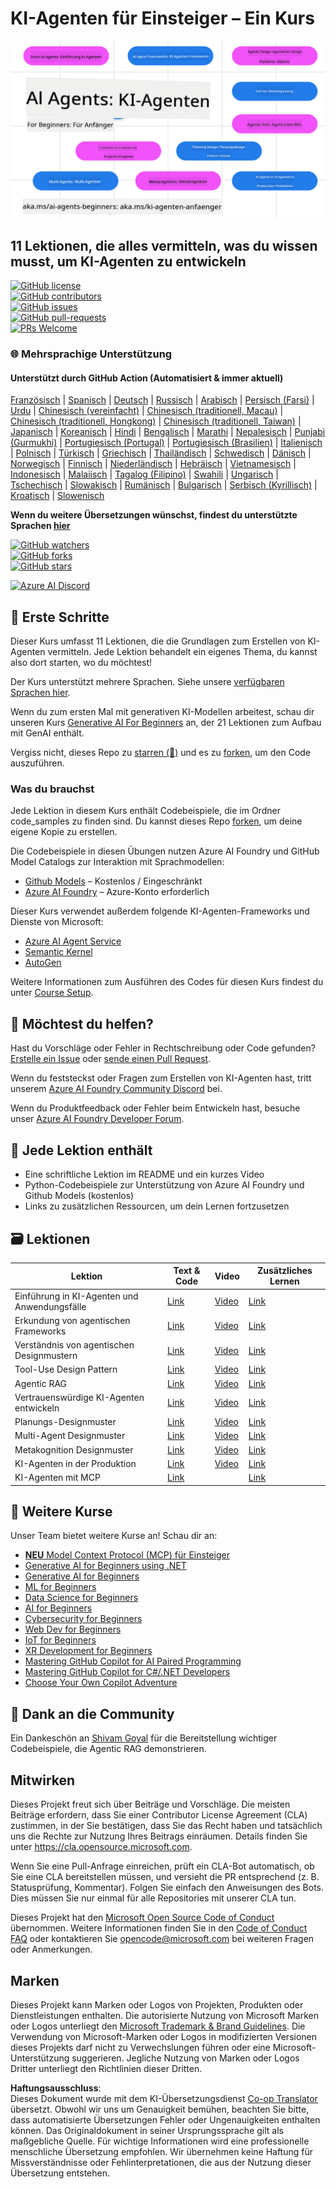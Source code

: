<!--
CO_OP_TRANSLATOR_METADATA:
{
  "original_hash": "b06f16d6944fab788df1db7638d0edaa",
  "translation_date": "2025-07-12T08:28:01+00:00",
  "source_file": "README.md",
  "language_code": "de"
}
-->
# KI-Agenten für Einsteiger – Ein Kurs

![Generative AI For Beginners](../../translated_images/repo-thumbnail.083b24afed61b6dd27a7fc53798bebe9edf688a41031163a1fca9f61c64d63ec.de.png)

## 11 Lektionen, die alles vermitteln, was du wissen musst, um KI-Agenten zu entwickeln

[![GitHub license](https://img.shields.io/github/license/microsoft/ai-agents-for-beginners.svg)](https://github.com/microsoft/ai-agents-for-beginners/blob/master/LICENSE?WT.mc_id=academic-105485-koreyst)  
[![GitHub contributors](https://img.shields.io/github/contributors/microsoft/ai-agents-for-beginners.svg)](https://GitHub.com/microsoft/ai-agents-for-beginners/graphs/contributors/?WT.mc_id=academic-105485-koreyst)  
[![GitHub issues](https://img.shields.io/github/issues/microsoft/ai-agents-for-beginners.svg)](https://GitHub.com/microsoft/ai-agents-for-beginners/issues/?WT.mc_id=academic-105485-koreyst)  
[![GitHub pull-requests](https://img.shields.io/github/issues-pr/microsoft/ai-agents-for-beginners.svg)](https://GitHub.com/microsoft/ai-agents-for-beginners/pulls/?WT.mc_id=academic-105485-koreyst)  
[![PRs Welcome](https://img.shields.io/badge/PRs-welcome-brightgreen.svg?style=flat-square)](http://makeapullrequest.com?WT.mc_id=academic-105485-koreyst)

### 🌐 Mehrsprachige Unterstützung

#### Unterstützt durch GitHub Action (Automatisiert & immer aktuell)

[Französisch](../fr/README.md) | [Spanisch](../es/README.md) | [Deutsch](./README.md) | [Russisch](../ru/README.md) | [Arabisch](../ar/README.md) | [Persisch (Farsi)](../fa/README.md) | [Urdu](../ur/README.md) | [Chinesisch (vereinfacht)](../zh/README.md) | [Chinesisch (traditionell, Macau)](../mo/README.md) | [Chinesisch (traditionell, Hongkong)](../hk/README.md) | [Chinesisch (traditionell, Taiwan)](../tw/README.md) | [Japanisch](../ja/README.md) | [Koreanisch](../ko/README.md) | [Hindi](../hi/README.md) | [Bengalisch](../bn/README.md) | [Marathi](../mr/README.md) | [Nepalesisch](../ne/README.md) | [Punjabi (Gurmukhi)](../pa/README.md) | [Portugiesisch (Portugal)](../pt/README.md) | [Portugiesisch (Brasilien)](../br/README.md) | [Italienisch](../it/README.md) | [Polnisch](../pl/README.md) | [Türkisch](../tr/README.md) | [Griechisch](../el/README.md) | [Thailändisch](../th/README.md) | [Schwedisch](../sv/README.md) | [Dänisch](../da/README.md) | [Norwegisch](../no/README.md) | [Finnisch](../fi/README.md) | [Niederländisch](../nl/README.md) | [Hebräisch](../he/README.md) | [Vietnamesisch](../vi/README.md) | [Indonesisch](../id/README.md) | [Malaiisch](../ms/README.md) | [Tagalog (Filipino)](../tl/README.md) | [Swahili](../sw/README.md) | [Ungarisch](../hu/README.md) | [Tschechisch](../cs/README.md) | [Slowakisch](../sk/README.md) | [Rumänisch](../ro/README.md) | [Bulgarisch](../bg/README.md) | [Serbisch (Kyrillisch)](../sr/README.md) | [Kroatisch](../hr/README.md) | [Slowenisch](../sl/README.md)

**Wenn du weitere Übersetzungen wünschst, findest du unterstützte Sprachen [hier](https://github.com/Azure/co-op-translator/blob/main/getting_started/supported-languages.md)**

[![GitHub watchers](https://img.shields.io/github/watchers/microsoft/ai-agents-for-beginners.svg?style=social&label=Watch)](https://GitHub.com/microsoft/ai-agents-for-beginners/watchers/?WT.mc_id=academic-105485-koreyst)  
[![GitHub forks](https://img.shields.io/github/forks/microsoft/ai-agents-for-beginners.svg?style=social&label=Fork)](https://GitHub.com/microsoft/ai-agents-for-beginners/network/?WT.mc_id=academic-105485-koreyst)  
[![GitHub stars](https://img.shields.io/github/stars/microsoft/ai-agents-for-beginners.svg?style=social&label=Star)](https://GitHub.com/microsoft/ai-agents-for-beginners/stargazers/?WT.mc_id=academic-105485-koreyst)

[![Azure AI Discord](https://dcbadge.limes.pink/api/server/kzRShWzttr)](https://discord.gg/kzRShWzttr)


## 🌱 Erste Schritte

Dieser Kurs umfasst 11 Lektionen, die die Grundlagen zum Erstellen von KI-Agenten vermitteln. Jede Lektion behandelt ein eigenes Thema, du kannst also dort starten, wo du möchtest!

Der Kurs unterstützt mehrere Sprachen. Siehe unsere [verfügbaren Sprachen hier](../..).

Wenn du zum ersten Mal mit generativen KI-Modellen arbeitest, schau dir unseren Kurs [Generative AI For Beginners](https://aka.ms/genai-beginners) an, der 21 Lektionen zum Aufbau mit GenAI enthält.

Vergiss nicht, dieses Repo zu [starren (🌟)](https://docs.github.com/en/get-started/exploring-projects-on-github/saving-repositories-with-stars?WT.mc_id=academic-105485-koreyst) und es zu [forken](https://github.com/microsoft/ai-agents-for-beginners/fork), um den Code auszuführen.

### Was du brauchst

Jede Lektion in diesem Kurs enthält Codebeispiele, die im Ordner code_samples zu finden sind. Du kannst dieses Repo [forken](https://github.com/microsoft/ai-agents-for-beginners/fork), um deine eigene Kopie zu erstellen.

Die Codebeispiele in diesen Übungen nutzen Azure AI Foundry und GitHub Model Catalogs zur Interaktion mit Sprachmodellen:

- [Github Models](https://aka.ms/ai-agents-beginners/github-models) – Kostenlos / Eingeschränkt  
- [Azure AI Foundry](https://aka.ms/ai-agents-beginners/ai-foundry) – Azure-Konto erforderlich

Dieser Kurs verwendet außerdem folgende KI-Agenten-Frameworks und Dienste von Microsoft:

- [Azure AI Agent Service](https://aka.ms/ai-agents-beginners/ai-agent-service)  
- [Semantic Kernel](https://aka.ms/ai-agents-beginners/semantic-kernel)  
- [AutoGen](https://aka.ms/ai-agents/autogen)

Weitere Informationen zum Ausführen des Codes für diesen Kurs findest du unter [Course Setup](./00-course-setup/README.md).

## 🙏 Möchtest du helfen?

Hast du Vorschläge oder Fehler in Rechtschreibung oder Code gefunden? [Erstelle ein Issue](https://github.com/microsoft/ai-agents-for-beginners/issues?WT.mc_id=academic-105485-koreyst) oder [sende einen Pull Request](https://github.com/microsoft/ai-agents-for-beginners/pulls?WT.mc_id=academic-105485-koreyst).

Wenn du feststeckst oder Fragen zum Erstellen von KI-Agenten hast, tritt unserem [Azure AI Foundry Community Discord](https://discord.gg/kzRShWzttr) bei.

Wenn du Produktfeedback oder Fehler beim Entwickeln hast, besuche unser [Azure AI Foundry Developer Forum](https://aka.ms/azureaifoundry/forum).

## 📂 Jede Lektion enthält

- Eine schriftliche Lektion im README und ein kurzes Video  
- Python-Codebeispiele zur Unterstützung von Azure AI Foundry und Github Models (kostenlos)  
- Links zu zusätzlichen Ressourcen, um dein Lernen fortzusetzen  

## 🗃️ Lektionen

| **Lektion**                              | **Text & Code**                                    | **Video**                                                  | **Zusätzliches Lernen**                                                               |
|-----------------------------------------|----------------------------------------------------|------------------------------------------------------------|----------------------------------------------------------------------------------------|
| Einführung in KI-Agenten und Anwendungsfälle | [Link](./01-intro-to-ai-agents/README.md)          | [Video](https://youtu.be/3zgm60bXmQk?si=z8QygFvYQv-9WtO1)  | [Link](https://aka.ms/ai-agents-beginners/collection?WT.mc_id=academic-105485-koreyst) |
| Erkundung von agentischen Frameworks    | [Link](./02-explore-agentic-frameworks/README.md)  | [Video](https://youtu.be/ODwF-EZo_O8?si=Vawth4hzVaHv-u0H)  | [Link](https://aka.ms/ai-agents-beginners/collection?WT.mc_id=academic-105485-koreyst) |
| Verständnis von agentischen Designmustern | [Link](./03-agentic-design-patterns/README.md)     | [Video](https://youtu.be/m9lM8qqoOEA?si=BIzHwzstTPL8o9GF)  | [Link](https://aka.ms/ai-agents-beginners/collection?WT.mc_id=academic-105485-koreyst) |
| Tool-Use Design Pattern                  | [Link](./04-tool-use/README.md)                    | [Video](https://youtu.be/vieRiPRx-gI?si=2z6O2Xu2cu_Jz46N)  | [Link](https://aka.ms/ai-agents-beginners/collection?WT.mc_id=academic-105485-koreyst) |
| Agentic RAG                             | [Link](./05-agentic-rag/README.md)                 | [Video](https://youtu.be/WcjAARvdL7I?si=gKPWsQpKiIlDH9A3)  | [Link](https://aka.ms/ai-agents-beginners/collection?WT.mc_id=academic-105485-koreyst) |
| Vertrauenswürdige KI-Agenten entwickeln | [Link](./06-building-trustworthy-agents/README.md) | [Video](https://youtu.be/iZKkMEGBCUQ?si=jZjpiMnGFOE9L8OK ) | [Link](https://aka.ms/ai-agents-beginners/collection?WT.mc_id=academic-105485-koreyst) |
| Planungs-Designmuster                   | [Link](./07-planning-design/README.md)             | [Video](https://youtu.be/kPfJ2BrBCMY?si=6SC_iv_E5-mzucnC)  | [Link](https://aka.ms/ai-agents-beginners/collection?WT.mc_id=academic-105485-koreyst) |
| Multi-Agent Designmuster                | [Link](./08-multi-agent/README.md)                 | [Video](https://youtu.be/V6HpE9hZEx0?si=rMgDhEu7wXo2uo6g)  | [Link](https://aka.ms/ai-agents-beginners/collection?WT.mc_id=academic-105485-koreyst) |
| Metakognition Designmuster              | [Link](./09-metacognition/README.md)               | [Video](https://youtu.be/His9R6gw6Ec?si=8gck6vvdSNCt6OcF)  | [Link](https://aka.ms/ai-agents-beginners/collection?WT.mc_id=academic-105485-koreyst) |
| KI-Agenten in der Produktion            | [Link](./10-ai-agents-production/README.md)        | [Video](https://youtu.be/l4TP6IyJxmQ?si=31dnhexRo6yLRJDl)  | [Link](https://aka.ms/ai-agents-beginners/collection?WT.mc_id=academic-105485-koreyst) |
| KI-Agenten mit MCP                      | [Link](./11-mcp/README.md)                         |                                                            | [Link](https://aka.ms/mcp-for-beginners)                                               |

## 🎒 Weitere Kurse

Unser Team bietet weitere Kurse an! Schau dir an:

- [**NEU** Model Context Protocol (MCP) für Einsteiger](https://github.com/microsoft/mcp-for-beginners?WT.mc_id=academic-105485-koreyst)
- [Generative AI for Beginners using .NET](https://github.com/microsoft/Generative-AI-for-beginners-dotnet?WT.mc_id=academic-105485-koreyst)
- [Generative AI for Beginners](https://github.com/microsoft/generative-ai-for-beginners?WT.mc_id=academic-105485-koreyst)
- [ML for Beginners](https://aka.ms/ml-beginners?WT.mc_id=academic-105485-koreyst)
- [Data Science for Beginners](https://aka.ms/datascience-beginners?WT.mc_id=academic-105485-koreyst)
- [AI for Beginners](https://aka.ms/ai-beginners?WT.mc_id=academic-105485-koreyst)
- [Cybersecurity for Beginners](https://github.com/microsoft/Security-101??WT.mc_id=academic-96948-sayoung)
- [Web Dev for Beginners](https://aka.ms/webdev-beginners?WT.mc_id=academic-105485-koreyst)
- [IoT for Beginners](https://aka.ms/iot-beginners?WT.mc_id=academic-105485-koreyst)
- [XR Development for Beginners](https://github.com/microsoft/xr-development-for-beginners?WT.mc_id=academic-105485-koreyst)
- [Mastering GitHub Copilot for AI Paired Programming](https://aka.ms/GitHubCopilotAI?WT.mc_id=academic-105485-koreyst)
- [Mastering GitHub Copilot for C#/.NET Developers](https://github.com/microsoft/mastering-github-copilot-for-dotnet-csharp-developers?WT.mc_id=academic-105485-koreyst)
- [Choose Your Own Copilot Adventure](https://github.com/microsoft/CopilotAdventures?WT.mc_id=academic-105485-koreyst)

## 🌟 Dank an die Community

Ein Dankeschön an [Shivam Goyal](https://www.linkedin.com/in/shivam2003/) für die Bereitstellung wichtiger Codebeispiele, die Agentic RAG demonstrieren.

## Mitwirken

Dieses Projekt freut sich über Beiträge und Vorschläge. Die meisten Beiträge erfordern, dass Sie einer
Contributor License Agreement (CLA) zustimmen, in der Sie bestätigen, dass Sie das Recht haben und tatsächlich
uns die Rechte zur Nutzung Ihres Beitrags einräumen. Details finden Sie unter
<https://cla.opensource.microsoft.com>.

Wenn Sie eine Pull-Anfrage einreichen, prüft ein CLA-Bot automatisch, ob Sie eine CLA bereitstellen müssen,
und versieht die PR entsprechend (z. B. Statusprüfung, Kommentar). Folgen Sie einfach den Anweisungen
des Bots. Dies müssen Sie nur einmal für alle Repositories mit unserer CLA tun.

Dieses Projekt hat den [Microsoft Open Source Code of Conduct](https://opensource.microsoft.com/codeofconduct/) übernommen.
Weitere Informationen finden Sie in den [Code of Conduct FAQ](https://opensource.microsoft.com/codeofconduct/faq/) oder
kontaktieren Sie [opencode@microsoft.com](mailto:opencode@microsoft.com) bei weiteren Fragen oder Anmerkungen.

## Marken

Dieses Projekt kann Marken oder Logos von Projekten, Produkten oder Dienstleistungen enthalten. Die autorisierte Nutzung von Microsoft
Marken oder Logos unterliegt den [Microsoft Trademark & Brand Guidelines](https://www.microsoft.com/legal/intellectualproperty/trademarks/usage/general).
Die Verwendung von Microsoft-Marken oder Logos in modifizierten Versionen dieses Projekts darf nicht zu Verwechslungen führen oder eine Microsoft-Unterstützung suggerieren.
Jegliche Nutzung von Marken oder Logos Dritter unterliegt den Richtlinien dieser Dritten.

**Haftungsausschluss**:  
Dieses Dokument wurde mit dem KI-Übersetzungsdienst [Co-op Translator](https://github.com/Azure/co-op-translator) übersetzt. Obwohl wir uns um Genauigkeit bemühen, beachten Sie bitte, dass automatisierte Übersetzungen Fehler oder Ungenauigkeiten enthalten können. Das Originaldokument in seiner Ursprungssprache gilt als maßgebliche Quelle. Für wichtige Informationen wird eine professionelle menschliche Übersetzung empfohlen. Wir übernehmen keine Haftung für Missverständnisse oder Fehlinterpretationen, die aus der Nutzung dieser Übersetzung entstehen.